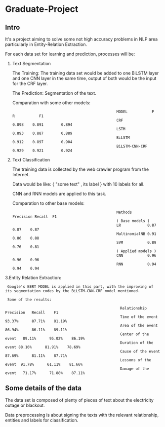 # Graduate-Project

## Intro
  
  It's a project aiming to solve some not high accuracy problems in NLP area particularly in Entity-Relation Extraction.
  
  For each data set for learning and prediction, processes will be:
  
  1. Text Segmentation
  
     The Training: The training data set would be added to one BiLSTM layer and one CNN layer in the same time, output of both would be the input for the CRF layer.
     
     The Prediction: Segmentation of the text.
     
     Comparation with some other models:
     
                                                        MODEL           P         R           F1 
                                                        CRF             0.898    0.891        0.894 
                                                        LSTM            0.893    0.887        0.889 
                                                        BiLSTM          0.912    0.897        0.904 
                                                        BiLSTM-CNN-CRF  0.929    0.921        0.924 
     
  2. Text Classification
     
     The training data is collected by the web crawler program from the Internet.
     
     Data would be like: { "some text" , its label } with 10 labels for all.
     
     CNN and RNN models are applied to this task.
     
     Comparation to other base models:                  
    
                                                        Methods       Precision Recall  F1 
                                                        ( Base models ) 
                                                        LR            0.87      0.87    0.87 
                                                        MultinomialNB 0.91      0.86    0.88 
                                                        SVM           0.89      0.76    0.81 
                                                        ( Applied models ) 
                                                        CNN           0.96      0.96    0.96 
                                                        RNN           0.94      0.94    0.94 
                                                    
   3.Entity Relation Extraction:
   
     Google's BERT MODEL is applied in this part, with the improving of its segmentation codes by the BiLSTM-CNN-CRF model mentioned.
     
     Some of the results:
     
                                                        Relationship          Precision   Recall    F1 
                                                        Time of the event     93.37%      87.71%    81.19% 
                                                        Area of the event     86.94%      86.11%    89.11% 
                                                        Center of the event   89.11%      95.02%    86.19% 
                                                        Duration of the event 88.16%      81.91%    78.69% 
                                                        Cause of the event    87.69%      81.11%    87.71% 
                                                        Lessons of the event  91.78%      61.11%    81.66% 
                                                        Damage of the event   71.17%      71.88%    87.11% 
                                                        
            
## Some details of the data

The data set is composed of plenty of pieces of text about the electricity outage or blackout. 

Data preprocessing is about signing the texts with the relevant relationship, entities and labels for classification.  
